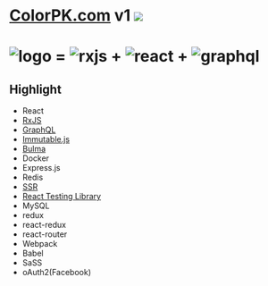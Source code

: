 # [ColorPK.com](http://react.colorpk.com) v1 ![](https://github.com/im6/vp/workflows/build/badge.svg)

# ![logo](https://github.com/zj1926/vp/blob/master/assets/img/logo.png 'colorpk.com') \= ![rxjs](https://github.com/zj1926/vp/blob/master/assets/img/rxjs.png 'RxJS') + ![react](https://github.com/zj1926/vp/blob/master/assets/img/react.png 'React') + ![graphql](https://github.com/zj1926/vp/blob/master/assets/img/graphql.png 'GraphQL')

## Highlight

- React
- [RxJS](http://reactivex.io/)
- [GraphQL](https://graphql.org/)
- [Immutable.js](https://immutable-js.github.io/immutable-js/)
- [Bulma](https://bulma.io/)
- Docker
- Express.js
- Redis
- [SSR](https://reactjs.org/docs/react-dom-server.html)
- [React Testing Library](https://testing-library.com/)
- MySQL
- redux
- react-redux
- react-router
- Webpack
- Babel
- SaSS
- oAuth2(Facebook)
